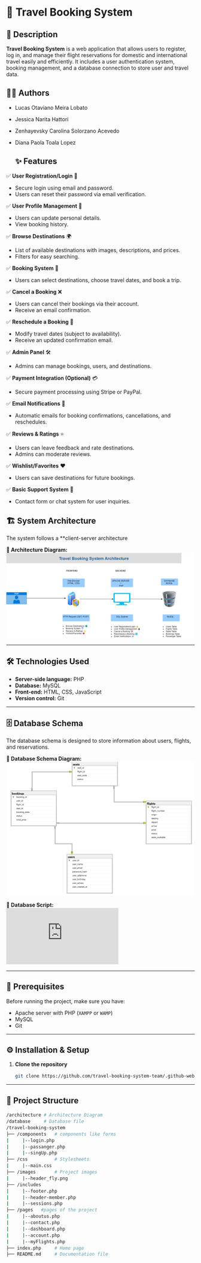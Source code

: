 # 🛫 Travel Booking System  

## 📖 Description  
**Travel Booking System** is a web application that allows users to register, log in, and manage their flight reservations for domestic and international travel easily and efficiently.  It includes a user authentication system, booking management, and a database connection to store user and travel data.


## 👨‍💻 Authors
- Lucas Otaviano Meira Lobato  
- Jessica Narita Hattori
- Zenhayevsky Carolina Solorzano Acevedo  
- Diana Paola Toala Lopez


  ## ✨ Features  

✅ **User Registration/Login** 🔐  
   - Secure login using email and password.  
   - Users can reset their password via email verification.  

✅ **User Profile Management** 👤  
   - Users can update personal details.  
   - View booking history.  

✅ **Browse Destinations** 🌍  
   - List of available destinations with images, descriptions, and prices.  
   - Filters for easy searching.  

✅ **Booking System** 📅  
   - Users can select destinations, choose travel dates, and book a trip.  

✅ **Cancel a Booking** ❌  
   - Users can cancel their bookings via their account.  
   - Receive an email confirmation.  

✅ **Reschedule a Booking** 🔄  
   - Modify travel dates (subject to availability).  
   - Receive an updated confirmation email.  

✅ **Admin Panel** 🛠  
   - Admins can manage bookings, users, and destinations.  

✅ **Payment Integration (Optional)** 💳  
   - Secure payment processing using Stripe or PayPal.  

✅ **Email Notifications** 📧  
   - Automatic emails for booking confirmations, cancellations, and reschedules.  

✅ **Reviews & Ratings** ⭐  
   - Users can leave feedback and rate destinations.  
   - Admins can moderate reviews.  

✅ **Wishlist/Favorites** ❤️  
   - Users can save destinations for future bookings.  

✅ **Basic Support System** 💬  
   - Contact form or chat system for user inquiries.

     
## 🏗️ System Architecture  
The system follows a **client-server architecture

**📌 Architecture Diagram:**  
![Architecture Diagram](https://github.com/travel-booking-system-team/.github-webserverproject/blob/main/architecture/architecture.png)  

---

## 🛠️ Technologies Used  
- **Server-side language:** PHP  
- **Database:** MySQL  
- **Front-end:** HTML, CSS, JavaScript  
- **Version control:** Git 

---

## 🗄️ Database Schema  
The database schema is designed to store information about users, flights, and reservations.  

**📌 Database Schema Diagram:**  
![Database Schema](https://github.com/travel-booking-system-team/.github-webserverproject/blob/main/database/db_diagram.png)

**📌 Database Script:**  
![Database Script](https://github.com/travel-booking-system-team/.github-webserverproject/blob/main/database/travel_bookingdb.sql.sql)

---

## 📌 Prerequisites  
Before running the project, make sure you have:  
- Apache server with PHP (`XAMPP` or `WAMP`)  
- MySQL  
- Git  


---


## ⚙️ Installation & Setup  
1. **Clone the repository**  
   ```sh
   git clone https://github.com/travel-booking-system-team/.github-webserverproject.git


---


## 📂 Project Structure  
```bash
/architecture # Architecture Diagram
/database     # Database file
/travel-booking-system
├── /components   # components like forms
|     |--login.php
|     |--passanger.php
|     |--singUp.php
├── /css          # Stylesheets
|     |--main.css
├── /images       # Project images
|     |--header_fly.png
├── /includes    
|     |--footer.php
|     |--header-member.php
|     |--sessions.php
├── /pages   #pages of the project
|     |--aboutus.php
|     |--contact.php
|     |--dashboard.php
|     |--account.php
|     |--myFlights.php
├── index.php     # Home page
├── README.md     # Documentation file

